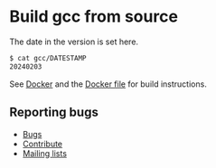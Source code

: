 # Build gcc from source

The date in the version is set here.

```bash
$ cat gcc/DATESTAMP
20240203
```

See [Docker](https://hub.docker.com/r/deanturpin/gcc) and the [Docker file](https://gitlab.com/deanturpin/gcc/-/blob/main/Dockerfile) for build instructions.

## Reporting bugs

- [Bugs](https://gcc.gnu.org/bugs/)
- [Contribute](https://gcc.gnu.org/contribute.html)
- [Mailing lists](https://gcc.gnu.org/lists.html)

